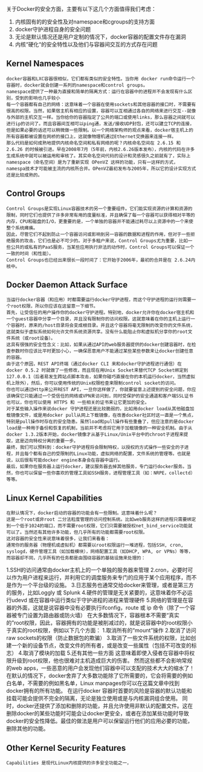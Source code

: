 关于Docker的安全方面，主要有以下这几个方面值得我们考虑：<br>
1. 内核固有的的安全性及对namespace和cgroups的支持方面<br>
2. docker守护进程自身的安全问题<br>
3. 无论是默认情况还是用户定制的情况下，docker容器的配置文件存在漏洞<br>
4. 内核“硬化“的安全特性以及他们与容器间交互的方式存在问题<br>
## Kernel Namespaces
    docker容器和LXC容器很相似，它们都有类似的安全特性。当你用 docker run命令运行一个容器时，docker就会创建一系列的namespace和control groups。
    namespace提供了一种最为直接和简单的隔离方式：运行在容器中的进程并不会发现有什么区别，受到的影响也几乎较小
    每一个容器都有自己的网络：这意味着一个容器在使用sockets和其他容器的接口时，不需要有很高的权限。当然，如果宿主机有相应的设置，容器可以互相通过各自的网络来进行交互--就像与外部的主机交互一样。当你给你的容器指定了公共的端口或使用links，那么容器之间就可以进行ip的访问了。而且容器间互相可以ping通，发送/接收UDP封包，还可以建立TCP的连接，但是如果必要的话还可以稍微做一些限制。以一个网络架构师的观点来看，docker宿主机上的所有容器都被设置在网桥的接口上，这就像物理机通过Ethernet交换器来连接一样。
    那么代码是如何成熟地提供内核命名空间和私有网络的呢？内核命名空间在 2.6.15 和 2.6.26 的时候被引进。早在2008年7月（5年前，内核2.6.26版本发布），内核的代码在许多生成系统中就可以被运用和审核了。其实命名空间代码的设计和灵感很久之前就有了，实际上namespace（命名空间）是为了重新实现 OPenVZ 这样的功能，只有一这样的方式，namespa技术才可能被主流的内核所合并。OPenVZ最初发布与2005年，所以它的设计实现方式还是比较成熟的。
## Control Groups
    Control Groups是实现Linux容器技术的另一个重要组件。它们能实现资源的计算和资源的限制，同时它们也提供了许多非常有用的度量标准，并且确保了每一个容器可以获得相对平等的内存，CPU和磁盘的I/O，更重要的是，一个单独的容器并不能通过耗尽以上资源中的一个来使整个系统瘫痪。
    因此，尽管它们不起到防止一个容器访问或影响到另一容器的数据和进程的作用，但对于一些拒绝服务的攻击，它们也是必不可少的。对于多租户来说，Control Groups尤为重要，比如一些公共的或私有的PaaS服务，当某些应用执行非法的动作时，Control Groups可以保证一个一致的时间（和性能）。
    Control Groups也已经出来很长一段时间了：它开始于2006年，最初的合并是在 2.6.24内核中。
## Docker Daemon Attack Surface
    当运行docker容器（和应用）时都需要运行docker守护进程，而这个守护进程的运行则需要一个root权限，所以你应该在这留意一下细节。
    首先，让受信任的用户操作你的docker守护进程。特别地，docker允许你在docker宿主机和一个guest容器中分享一个目录，并且没有限制你的访问权限。这就意味着在你的主机上运行一个容器时，原来的/host目录将会变成根目录。并且这个容器将毫无限制的改变你的文件系统，这就类似于虚拟系统如何允许文件系统资源共享。没有什么能阻止你和虚拟机分享你的root文件系统（或root设备）。
    这具有很强的安全性含义：比如，如果从通过API的web服务器提供的docker创建容器时，在检查参数时你应该比平时更加小心，一确保恶意用户不能通过某些某些参数来让docker创建任意的容器。
    由于这个原因，REST API终端（通过docker CLI 来和docker守护进程进行通信）在docker 0.5.2 时就做了一些修改，而且现在用Unix Socket来替代TCP Socket绑定到127.0.0.1（后者易发生跨站点脚本攻击，如果你碰巧直接在你的本机运行docker，当然虚拟机上除外），然后，你可以使用传统的Unix权限检查来限制control socket的访问。
    你也可以通过Http来公开REST API，一旦你这样做了，你就要留意上述提到的安全问题，你应该确保它只能通过一个受信任的网络或VPN来访问到，同时受保护的安全通道和客户端SSL证书也可以，你也可以使用 HTTPS 和 一些相关的证书来让它更加的安全。
    对于某些输入操作来说docker 守护进程还是比较脆弱的，比如用docker load从其他磁盘加载镜像文件，或是用docker pull从网上下载镜像，在改善docker社区时这一直是一个焦点，特别是pull操作时存在的安全隐患。虽然load和pull操作有些重叠了，但应注意的是docker load是一种用于备份和恢复的机制，当前并不考虑将它用于加载镜像的一种安全机制。由于从docker 1.3.2版本开始，docker镜像才从基于Linux/Unix平台中的chroot子进程来提取，这是迈向特权分离的重要一步。
    最终，我们可以预料到：docker守护进程将会限制特权，以授权的方式操作一些安全的子进程，并且每个都有自己的受限制的Linux功能，虚拟网络的配置，文件系统的管理等。也就是说，以后很有可能docker engine本身会在容器中运行。
    最后，如果你在服务器上运行docker，建议服务器去掉其他服务，专门运行docker服务。当然，你也可以保留一些你喜欢的管理工具如SSH服务，进程管理工具（如：NRPE，collectd）等等。
## Linux Kernel Capabilities
    在默认情况下，docker启动的容器的功能会有一些限制。这意味着什么呢？
    这是一个root或非root 二分法粒度管理的访问控制系统。比如web服务这样的进程只需要绑定到一个低于1024的端口，而不需要root权限，它们只需要被授权net_bind_service功能就可以了。当然还有其他许多功能，但几乎所有的功能都需要root权限。
    这对容器的安全性来说意味着很多，让我们来看看：
    通常你的服务器（物理机或虚拟机）都需要以root权限运行一堆进程，包括SSH, cron, syslogd，硬件管理工具（如加载模块），网络配置工具（如DHCP, WPA, or VPNs）等等，而容器却不同，几乎所有的任务都是由围绕容器的基础设施来处理的：
1.SSH的访问通常由docker主机上的一个单独的服务器来管理
2.cron，必要时可以作为用户进程来运行，并利用它的调度服务来专门的应用于某个应用程序，而不是作为一个平台级的设施。
3.日志服务也通常交给docker来管理，或者是第三方的服务，比如Loggly 或 Splunk
4.硬件的管理是无关紧要的，这意味着你不必运行udevd 或在容器中运行类似于守护进程的进程来管理硬件
5.网络的管理是在容器的外面，这就是说容器中没有必要执行ifconfig，route 或 ip 命令（除了一个容器被专门设置为路由器或防火墙）
    在大多数情况下，容器根本不需要“真实的”root权限，因此，容器拥有的功能是被削减过的，就是说容器中的root权限小于真实的root权限，例如以下几个方面：
1.取消所有的“mount”操作
2.取消了访问 raw sockets的权限（防止数据包的欺骗）
3.取消了一些文件系统的权限，比如创建一个新的设备节点，改变文件的所有者，或是改变一些属性（包括不可改变的标志）
4.取消了模块的加载
5.还有其他一些方面
    这意味着即使入侵者在容器中将权限升级到root权限，他也很难对主机造成巨大的伤害。
    然而这些都不会影响常规的web apps，一些恶意的用户会发现他们容器中可以支配的技术大大的缩水了！在默认的情况下，docker舍弃了大多数功能除了它所需要的，它会将需要的例如白名单，不需要的例如黑名单，Linux manpages你可以在这篇文章中找到docker拥有的所有功能。
    在运行docker 容器时首要的风险是容器的默认功能和挂载可能会提供不完全的隔离，无论是独立使用或是与内核漏洞组合使用。
    同时，docker还提供了添加和删除的功能，并且允许使用非默认的配置文件。这在删除docker的某些功能时可能会让docker更安全，或者在添加某些功能时导致docker的安全性降低。最佳的做法是用户可以保留运行他们的应用必要的功能，删除其他的功能。
## Other Kernel Security Features
    Capabilities 是现代Linux内核提供的许多安全功能之一，

